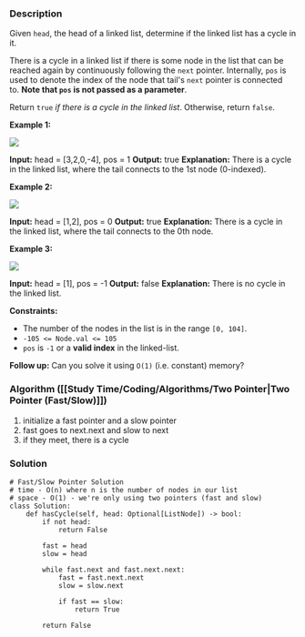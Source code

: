 ### Description

Given `head`, the head of a linked list, determine if the linked list has a cycle in it.

There is a cycle in a linked list if there is some node in the list that can be reached again by continuously following the `next` pointer. Internally, `pos` is used to denote the index of the node that tail's `next` pointer is connected to. **Note that `pos` is not passed as a parameter**.

Return `true` _if there is a cycle in the linked list_. Otherwise, return `false`.

**Example 1:**

![](https://assets.leetcode.com/uploads/2018/12/07/circularlinkedlist.png)

**Input:** head = [3,2,0,-4], pos = 1
**Output:** true
**Explanation:** There is a cycle in the linked list, where the tail connects to the 1st node (0-indexed).

**Example 2:**

![](https://assets.leetcode.com/uploads/2018/12/07/circularlinkedlist_test2.png)

**Input:** head = [1,2], pos = 0
**Output:** true
**Explanation:** There is a cycle in the linked list, where the tail connects to the 0th node.

**Example 3:**

![](https://assets.leetcode.com/uploads/2018/12/07/circularlinkedlist_test3.png)

**Input:** head = [1], pos = -1
**Output:** false
**Explanation:** There is no cycle in the linked list.

**Constraints:**

- The number of the nodes in the list is in the range `[0, 104]`.
- `-105 <= Node.val <= 105`
- `pos` is `-1` or a **valid index** in the linked-list.

**Follow up:** Can you solve it using `O(1)` (i.e. constant) memory?

### Algorithm ([[Study Time/Coding/Algorithms/Two Pointer|Two Pointer (Fast/Slow)]])

1. initialize a fast pointer and a slow pointer
2. fast goes to next.next and slow to next
3. if they meet, there is a cycle

### Solution

```
# Fast/Slow Pointer Solution  
# time - O(n) where n is the number of nodes in our list  
# space - O(1) - we're only using two pointers (fast and slow)  
class Solution:  
    def hasCycle(self, head: Optional[ListNode]) -> bool:  
        if not head:  
            return False  
  
        fast = head  
        slow = head  
  
        while fast.next and fast.next.next:  
            fast = fast.next.next  
            slow = slow.next  
  
            if fast == slow:  
                return True  
  
        return False
```